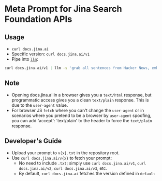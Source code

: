 # Meta Prompt for Jina Search Foundation APIs

## Usage
- `curl docs.jina.ai` 
- Specific version: `curl docs.jina.ai/v1`
- Pipe into [`llm`](https://github.com/simonw/llm):
```bash
curl docs.jina.ai/v1 | llm -s 'grab all sentences from Hacker News, embed them, and visualize the results in a 2D UMAP with matplotlib' -m claude-3-sonnet
```

## Note
- Opening docs.jina.ai in a browser gives you a `text/html` response, but programmatic access gives you a clean `text/plain` response. This is due to the `user-agent` value.
- For browser JS `fetch` where you can't change the `user-agent` or in scenarios where you pretend to be a browser by `user-agent` spoofing, you can add 'accept': 'text/plain' to the header to force the `text/plain` response.

## Developer's Guide
- Upload your prompt to `v{x}.txt` in the repository root.
- Use `curl docs.jina.ai/v{x}` to fetch your prompt:
  - No need to include `.txt`; simply use `curl docs.jina.ai/v1`, `curl docs.jina.ai/v2`, `curl docs.jina.ai/v3`, etc.
  - By default, `curl docs.jina.ai` fetches the version defined in `default`
  
